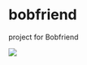 # bobfriend

project for Bobfriend

<img src="{https://user-images.githubusercontent.com/88218891/203548902-8e9ff3ad-8879-43fc-8af5-ef5cfc16f55d.gif}"/>
